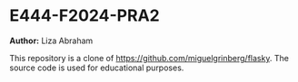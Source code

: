 # E444-F2024-PRA2

**Author:** Liza Abraham

This repository is a clone of https://github.com/miguelgrinberg/flasky. The source code is used for educational purposes.